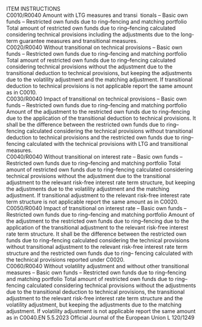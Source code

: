  
ITEM  INSTRUCTIONS  
C0010/R0040  Amount with LTG 
measures and transi ­
tionals – Basic own 
funds – Restricted own 
funds due to ring–fencing 
and matching portfolio  Total amount of restricted own funds due to ring–fencing calculated considering 
technical provisions including the adjustments due to the long-term guarantee 
measures and transitional measures.  
C0020/R0040  Without transitional on 
technical provisions – 
Basic own funds – 
Restricted own funds due 
to ring–fencing and 
matching portfolio  Total amount of restricted own funds due to ring–fencing calculated considering 
technical provisions without the adjustment due to the transitional deduction to 
technical provisions, but keeping the adjustments due to the volatility adjustment 
and the matching adjustment. 
If transitional deduction to technical provisions is not applicable report the same 
amount as in C0010.  
C0030/R0040  Impact of transitional on 
technical provisions – 
Basic own funds – 
Restricted own funds due 
to ring–fencing and 
matching portfolio  Amount of the adjustment to the restricted own funds due to ring–fencing due to the 
application of the transitional deduction to technical provisions. 
It shall be the difference between the restricted own funds due to ring–fencing 
calculated considering the technical provisions without transitional deduction to 
technical provisions and the restricted own funds due to ring–fencing calculated 
with the technical provisions with LTG and transitional measures.  
C0040/R0040  Without transitional on 
interest rate – Basic own 
funds – Restricted own 
funds due to ring–fencing 
and matching portfolio  Total amount of restricted own funds due to ring–fencing calculated considering 
technical provisions without the adjustment due to the transitional adjustment to 
the relevant risk-free interest rate term structure, but keeping the adjustments due to 
the volatility adjustment and the matching adjustment. 
If transitional adjustment to the relevant risk-free interest rate term structure is not 
applicable report the same amount as in C0020.  
C0050/R0040  Impact of transitional on 
interest rate – Basic own 
funds – Restricted own 
funds due to ring–fencing 
and matching portfolio  Amount of the adjustment to the restricted own funds due to ring–fencing due to the 
application of the transitional adjustment to the relevant risk-free interest rate term 
structure. 
It shall be the difference between the restricted own funds due to ring–fencing 
calculated considering the technical provisions without transitional adjustment to the 
relevant risk-free interest rate term structure and the restricted own funds due to ring– 
fencing calculated with the technical provisions reported under C0020.  
C0060/R0040  Without volatility 
adjustment and without 
other transitional 
measures – Basic own 
funds – Restricted own 
funds due to ring–fencing 
and matching portfolio  Total amount of restricted own funds due to ring–fencing calculated considering 
technical provisions without the adjustments due to the transitional deduction to 
technical provisions, the transitional adjustment to the relevant risk-free interest rate 
term structure and the volatility adjustment, but keeping the adjustments due to the 
matching adjustment. 
If volatility adjustment is not applicable report the same amount as in C0040.EN  5.5.2023 Official Journal of the European Union L 120/1249